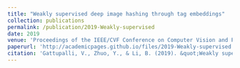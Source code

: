 ```yaml
---
title: "Weakly supervised deep image hashing through tag embeddings"
collection: publications
permalink: /publication/2019-Weakly-supervised
date: 2019
venue: 'Proceedings of the IEEE/CVF Conference on Computer Vision and Pattern Recognition'
paperurl: 'http://academicpages.github.io/files/2019-Weakly-supervised.pdf'
citation: 'Gattupalli, V., Zhuo, Y., & Li, B. (2019). &quot;Weakly supervised deep image hashing through tag embeddings.&quot; <i>Proceedings of the IEEE/CVF Conference on Computer Vision and Pattern Recognition</i>. (pp. 10375-10384)'
---
```


